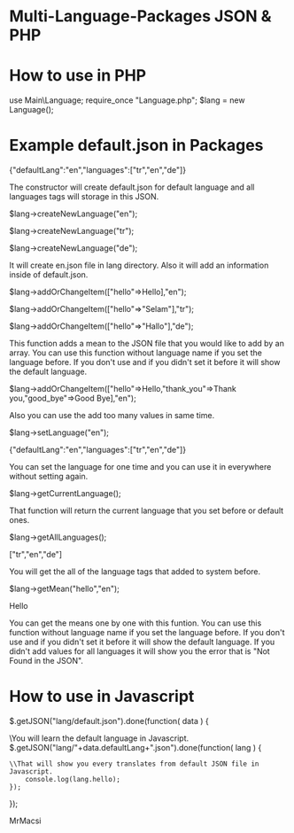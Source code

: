# Multi-Language-Packages JSON & PHP
# How to use in PHP

use Main\Language;
require_once "Language.php";
$lang = new Language();

# Example default.json in Packages
{"defaultLang":"en","languages":["tr","en","de"]}

The constructor will create default.json for default language and all languages tags will storage in this JSON.

$lang->createNewLanguage("en");

$lang->createNewLanguage("tr");

$lang->createNewLanguage("de");

It will create en.json file in lang directory. Also it will add an information inside of default.json.

$lang->addOrChangeItem(["hello"=>Hello],"en");

$lang->addOrChangeItem(["hello"=>"Selam"],"tr");

$lang->addOrChangeItem(["hello"=>"Hallo"],"de");

This function adds a mean to the JSON file that you would like to add by an array.
You can use this function without language name if you set the language before. If you don't use and if you didn't set it before it will show the default language.

$lang->addOrChangeItem(["hello"=>Hello,"thank_you"=>Thank you,"good_bye"=>Good Bye],"en");

Also you can use the add too many values in same time.

$lang->setLanguage("en");

{"defaultLang":"en","languages":["tr","en","de"]}

You can set the language for one time and you can use it in everywhere without setting again.

$lang->getCurrentLanguage();

That function will return the current language that you set before or default ones.

$lang->getAllLanguages();

["tr","en","de"]

You will get the all of the language tags that added to system before.

$lang->getMean("hello","en");

Hello

You can get the means one by one with this funtion.
You can use this function without language name if you set the language before. If you don't use and if you didn't set it before it will show the default language.
If you didn't add values for all languages it will show you the error that is "Not Found in the JSON".


# How to use in Javascript

$.getJSON("lang/default.json").done(function( data ) {

\\You will learn the default language in Javascript.
	$.getJSON("lang/"+data.defaultLang+".json").done(function( lang ) {
	
	\\That will show you every translates from default JSON file in Javascript.
		console.log(lang.hello);
	});
});

MrMacsi
